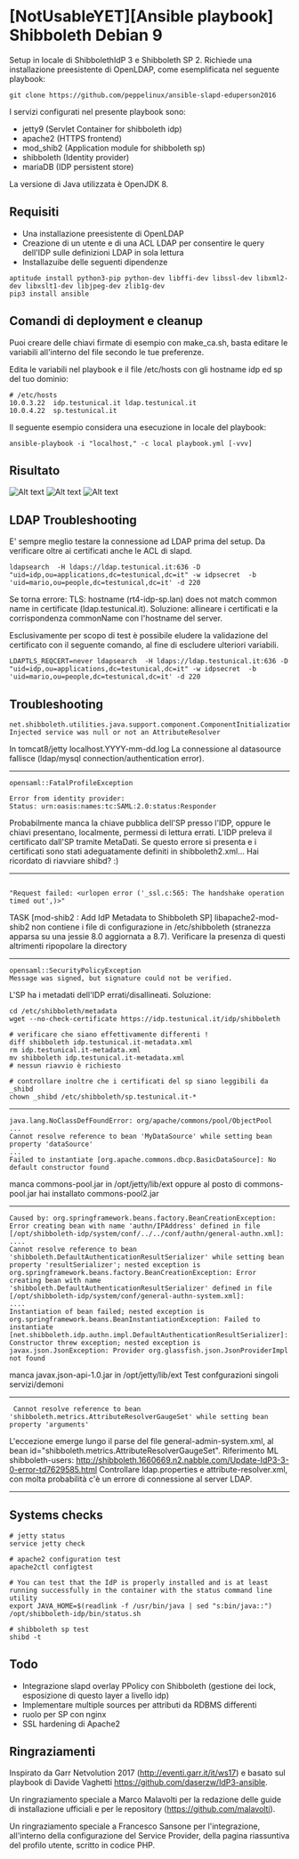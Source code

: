 [NotUsableYET][Ansible playbook] Shibboleth Debian 9 
====================================================

Setup in locale di ShibbolethIdP 3 e Shibboleth SP 2.
Richiede una installazione preesistente di OpenLDAP, come esemplificata nel seguente playbook:

````
git clone https://github.com/peppelinux/ansible-slapd-eduperson2016
````

I servizi configurati nel presente playbook sono:

- jetty9     (Servlet Container for shibboleth idp)
- apache2    (HTTPS frontend)
- mod_shib2  (Application module for shibboleth sp)
- shibboleth (Identity provider)
- mariaDB    (IDP persistent store)

La versione di Java utilizzata è OpenJDK 8.

Requisiti
---------

- Una installazione preesistente di OpenLDAP
- Creazione di un utente e di una ACL LDAP per consentire le query dell'IDP sulle definizioni LDAP in sola lettura
- Installazuibe delle seguenti dipendenze

````    
aptitude install python3-pip python-dev libffi-dev libssl-dev libxml2-dev libxslt1-dev libjpeg-dev zlib1g-dev
pip3 install ansible
````

Comandi di deployment e cleanup
---------
Puoi creare delle chiavi firmate di esempio con make_ca.sh, basta editare le variabili all'interno del file secondo le tue preferenze.

Edita le variabili nel playbook e il file /etc/hosts con gli hostname idp ed sp del tuo dominio:

````
# /etc/hosts
10.0.3.22  idp.testunical.it ldap.testunical.it
10.0.4.22  sp.testunical.it
````
Il seguente esempio considera una esecuzione in locale del playbook:

````
ansible-playbook -i "localhost," -c local playbook.yml [-vvv]
````

Risultato
---------
![Alt text](images/1.png)
![Alt text](images/2.png)
![Alt text](images/3.png)


LDAP Troubleshooting
---------

E' sempre meglio testare la connessione ad LDAP prima del setup.
Da verificare oltre ai certificati anche le ACL di slapd.

````
ldapsearch  -H ldaps://ldap.testunical.it:636 -D "uid=idp,ou=applications,dc=testunical,dc=it" -w idpsecret  -b 'uid=mario,ou=people,dc=testunical,dc=it' -d 220
````
Se torna errore: TLS: hostname (rt4-idp-sp.lan) does not match common name in certificate (ldap.testunical.it).
Soluzione: allineare i certificati e la corrispondenza commonName con l'hostname del server.


Esclusivamente per scopo di test è possibile eludere la validazione del certificato con il seguente comando, al fine di escludere ulteriori variabili.
````
LDAPTLS_REQCERT=never ldapsearch  -H ldaps://ldap.testunical.it:636 -D "uid=idp,ou=applications,dc=testunical,dc=it" -w idpsecret  -b 'uid=mario,ou=people,dc=testunical,dc=it' -d 220
````

Troubleshooting
---------
````
net.shibboleth.utilities.java.support.component.ComponentInitializationException: Injected service was null or not an AttributeResolver
````
In tomcat8/jetty localhost.YYYY-mm-dd.log
La connessione al datasource fallisce (ldap/mysql connection/authentication error).

--------------------------------

````
opensaml::FatalProfileException

Error from identity provider: 
Status: urn:oasis:names:tc:SAML:2.0:status:Responder
````
Probabilmente manca la chiave pubblica dell'SP presso l'IDP, oppure le chiavi presentano, localmente, permessi di 
lettura errati. L'IDP preleva il certificato dall'SP tramite MetaDati. Se questo errore si presenta e i certificati sono stati adeguatamente definiti in shibboleth2.xml... Hai ricordato di riavviare shibd? :)

---------------------------------

````

"Request failed: <urlopen error ('_ssl.c:565: The handshake operation timed out',)>"
````
TASK [mod-shib2 : Add IdP Metadata to Shibboleth SP]
libapache2-mod-shib2 non contiene i file di configurazione in /etc/shibboleth (stranezza apparsa su una jessie 8.0 aggiornata a 8.7). 
Verificare la presenza di questi altrimenti ripopolare la directory

---------------------------------

````
opensaml::SecurityPolicyException
Message was signed, but signature could not be verified.
````
L'SP ha i metadati dell'IDP errati/disallineati. Soluzione:

````
cd /etc/shibboleth/metadata
wget --no-check-certificate https://idp.testunical.it/idp/shibboleth

# verificare che siano effettivamente differenti !
diff shibboleth idp.testunical.it-metadata.xml 
rm idp.testunical.it-metadata.xml 
mv shibboleth idp.testunical.it-metadata.xml 
# nessun riavvio è richiesto

# controllare inoltre che i certificati del sp siano leggibili da _shibd
chown _shibd /etc/shibboleth/sp.testunical.it-*

````

--------------------------------------

````
java.lang.NoClassDefFoundError: org/apache/commons/pool/ObjectPool
...
Cannot resolve reference to bean 'MyDataSource' while setting bean property 'dataSource'
...
Failed to instantiate [org.apache.commons.dbcp.BasicDataSource]: No default constructor found
````
manca commons-pool.jar in /opt/jetty/lib/ext oppure al posto di commons-pool.jar hai installato commons-pool2.jar

-------------------------------------
````
Caused by: org.springframework.beans.factory.BeanCreationException: Error creating bean with name 'authn/IPAddress' defined in file [/opt/shibboleth-idp/system/conf/../../conf/authn/general-authn.xml]:
....
Cannot resolve reference to bean 'shibboleth.DefaultAuthenticationResultSerializer' while setting bean property 'resultSerializer'; nested exception is org.springframework.beans.factory.BeanCreationException: Error creating bean with name 'shibboleth.DefaultAuthenticationResultSerializer' defined in file [/opt/shibboleth-idp/system/conf/general-authn-system.xml]:
....
Instantiation of bean failed; nested exception is org.springframework.beans.BeanInstantiationException: Failed to instantiate [net.shibboleth.idp.authn.impl.DefaultAuthenticationResultSerializer]: Constructor threw exception; nested exception is javax.json.JsonException: Provider org.glassfish.json.JsonProviderImpl not found
````
manca javax.json-api-1.0.jar in /opt/jetty/lib/ext
Test confgurazioni singoli servizi/demoni

----------------------------
````
 Cannot resolve reference to bean 'shibboleth.metrics.AttributeResolverGaugeSet' while setting bean property 'arguments'
````
L'eccezione emerge lungo il parse del file general-admin-system.xml, al bean id="shibboleth.metrics.AttributeResolverGaugeSet".
Riferimento ML shibboleth-users: http://shibboleth.1660669.n2.nabble.com/Update-IdP3-3-0-error-td7629585.html
Controllare ldap.properties e attribute-resolver.xml, con molta probabilità c'è un errore di connessione al server LDAP.

---------------------------

Systems checks
---------
````
# jetty status
service jetty check

# apache2 configuration test
apache2ctl configtest

# You can test that the IdP is properly installed and is at least running successfully in the container with the status command line utility 
export JAVA_HOME=$(readlink -f /usr/bin/java | sed "s:bin/java::")
/opt/shibboleth-idp/bin/status.sh 

# shibboleth sp test
shibd -t

````

Todo
---------

- Integrazione slapd overlay PPolicy con Shibboleth (gestione dei lock, esposizione di questo layer a livello idp)
- Implementare multiple sources per attributi da RDBMS differenti
- ruolo per SP con nginx
- SSL hardening di Apache2

Ringraziamenti
---------

Inspirato da Garr Netvolution 2017 (http://eventi.garr.it/it/ws17) e basato sul playbook di Davide Vaghetti https://github.com/daserzw/IdP3-ansible.

Un ringraziamento speciale a Marco Malavolti per la redazione delle guide di installazione ufficiali e per le repository (https://github.com/malavolti).

Un ringraziamento speciale a Francesco Sansone per l'integrazione, all'interno della configurazione del Service Provider, della pagina riassuntiva del profilo utente, scritto in codice PHP.
